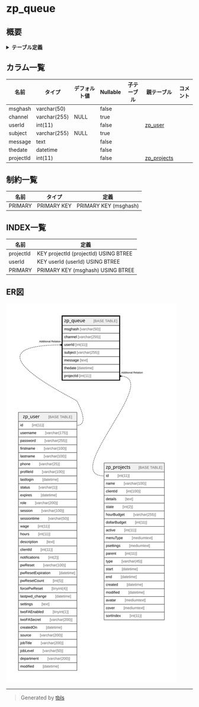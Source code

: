 # zp_queue

## 概要

<details>
<summary><strong>テーブル定義</strong></summary>

```sql
CREATE TABLE `zp_queue` (
  `msghash` varchar(50) NOT NULL,
  `channel` varchar(255) DEFAULT NULL,
  `userId` int(11) NOT NULL,
  `subject` varchar(255) DEFAULT NULL,
  `message` text NOT NULL,
  `thedate` datetime NOT NULL,
  `projectId` int(11) NOT NULL,
  PRIMARY KEY (`msghash`),
  KEY `projectId` (`projectId`),
  KEY `userId` (`userId`)
) ENGINE=InnoDB DEFAULT CHARSET=utf8mb4 COLLATE=utf8mb4_unicode_ci
```

</details>

## カラム一覧

| 名前        | タイプ          | デフォルト値       | Nullable | 子テーブル      | 親テーブル                         | コメント     |
| --------- | ------------ | ------------ | -------- | ---------- | ----------------------------- | -------- |
| msghash   | varchar(50)  |              | false    |            |                               |          |
| channel   | varchar(255) | NULL         | true     |            |                               |          |
| userId    | int(11)      |              | false    |            | [zp_user](zp_user.md)         |          |
| subject   | varchar(255) | NULL         | true     |            |                               |          |
| message   | text         |              | false    |            |                               |          |
| thedate   | datetime     |              | false    |            |                               |          |
| projectId | int(11)      |              | false    |            | [zp_projects](zp_projects.md) |          |

## 制約一覧

| 名前      | タイプ         | 定義                    |
| ------- | ----------- | --------------------- |
| PRIMARY | PRIMARY KEY | PRIMARY KEY (msghash) |

## INDEX一覧

| 名前        | 定義                                    |
| --------- | ------------------------------------- |
| projectId | KEY projectId (projectId) USING BTREE |
| userId    | KEY userId (userId) USING BTREE       |
| PRIMARY   | PRIMARY KEY (msghash) USING BTREE     |

## ER図

![er](zp_queue.svg)

---

> Generated by [tbls](https://github.com/k1LoW/tbls)
